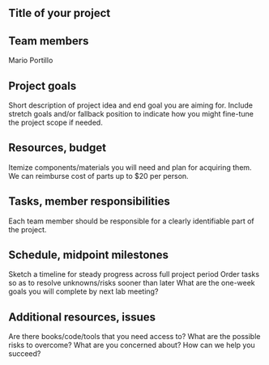 ## Title of your project

## Team members
Mario Portillo

## Project goals
Short description of project idea and end goal you are aiming for.
Include stretch goals and/or fallback position to indicate how you 
might fine-tune the project scope if needed.

## Resources, budget
Itemize components/materials you will need and plan for acquiring them.
We can reimburse cost of parts up to $20 per person.

## Tasks, member responsibilities
Each team member should be responsible for a clearly identifiable part of the project.

## Schedule, midpoint milestones
Sketch a timeline for steady progress across full project period
Order tasks so as to resolve unknowns/risks sooner than later
What are the one-week goals you will complete by next lab meeting?

## Additional resources, issues
Are there books/code/tools that you need access to?
What are the possible risks to overcome? What are you concerned about? 
How can we help you succeed?
